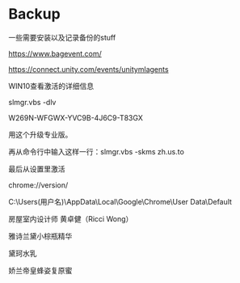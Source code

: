 # Backup
一些需要安装以及记录备份的stuff

https://www.bagevent.com/

https://connect.unity.com/events/unitymlagents

WIN10查看激活的详细信息

slmgr.vbs  -dlv

W269N-WFGWX-YVC9B-4J6C9-T83GX

用这个升级专业版。

再从命令行中输入这样一行：slmgr.vbs -skms zh.us.to

最后从设置里激活

chrome://version/

C:\Users\(用户名)\AppData\Local\Google\Chrome\User Data\Default

房屋室内设计师 黄卓健（Ricci Wong）

雅诗兰黛小棕瓶精华

黛珂水乳

娇兰帝皇蜂姿复原蜜
